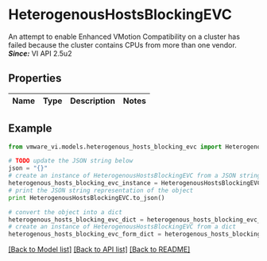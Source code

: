 # HeterogenousHostsBlockingEVC

An attempt to enable Enhanced VMotion Compatibility on a cluster has failed because the cluster contains CPUs from more than one vendor.  ***Since:*** VI API 2.5u2 

## Properties
Name | Type | Description | Notes
------------ | ------------- | ------------- | -------------

## Example

```python
from vmware_vi.models.heterogenous_hosts_blocking_evc import HeterogenousHostsBlockingEVC

# TODO update the JSON string below
json = "{}"
# create an instance of HeterogenousHostsBlockingEVC from a JSON string
heterogenous_hosts_blocking_evc_instance = HeterogenousHostsBlockingEVC.from_json(json)
# print the JSON string representation of the object
print HeterogenousHostsBlockingEVC.to_json()

# convert the object into a dict
heterogenous_hosts_blocking_evc_dict = heterogenous_hosts_blocking_evc_instance.to_dict()
# create an instance of HeterogenousHostsBlockingEVC from a dict
heterogenous_hosts_blocking_evc_form_dict = heterogenous_hosts_blocking_evc.from_dict(heterogenous_hosts_blocking_evc_dict)
```
[[Back to Model list]](../README.md#documentation-for-models) [[Back to API list]](../README.md#documentation-for-api-endpoints) [[Back to README]](../README.md)


